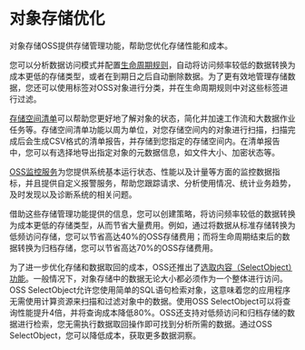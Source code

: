 # 对象存储优化

对象存储OSS提供存储管理功能，帮助您优化存储性能和成本。

您可以分析数据访问模式并配置[生命周期规则](/intl.zh-CN/开发指南/对象/文件（Object）/文件生命周期/生命周期规则介绍.md)，自动将访问频率较低的数据转换为成本更低的存储类型，或者在到期日之后自动删除数据。为了更有效地管理存储数据，您还可以使用标签对OSS对象进行分类，并在生命周期规则中对这些标签进行过滤。

[存储空间清单](/intl.zh-CN/开发指南/存储空间（Bucket）/存储空间清单.md)可以帮助您更好地了解对象的状态，简化并加速工作流和大数据作业任务等。存储空间清单功能以周为单位，对您存储空间内的对象进行扫描，扫描完成后会生成CSV格式的清单报告，并存储到您指定的存储空间内。在清单报告中，您可以有选择地导出指定对象的元数据信息，如文件大小、加密状态等。

[OSS监控服务](/intl.zh-CN/开发指南/监控服务/监控服务概览.md)为您提供系统基本运行状态、性能以及计量等方面的监控数据指标，并且提供自定义报警服务，帮助您跟踪请求、分析使用情况、统计业务趋势，及时发现以及诊断系统的相关问题。

借助这些存储管理功能提供的信息，您可以创建策略，将访问频率较低的数据转换为成本更低的存储类型，从而节省大量费用。例如，通过将数据从标准存储转换为低频访问存储，您可以节省高达40%的OSS存储费用；而将生命周期结束后的数据转换为归档存储，您可以节省高达70%的OSS存储费用。

为了进一步优化存储和数据取回的成本，OSS还推出了[选取内容（SelectObject）功能](/intl.zh-CN/开发指南/对象/文件（Object）/管理文件/SelectObject.md)。一般情况下，对象存储中的数据无论大小都必须作为一个整体进行访问。OSS SelectObject允许您使用简单的SQL语句检索对象，这意味着您的应用程序无需使用计算资源来扫描和过滤对象中的数据。使用OSS SelectObject可以将查询性能提升4倍，并将查询成本降低80%。OSS还支持对低频访问和归档存储的数据进行检索，您无需执行数据取回操作即可找到分析所需的数据。通过OSS SelectObject，您可以降低成本，获取更多数据洞察。

